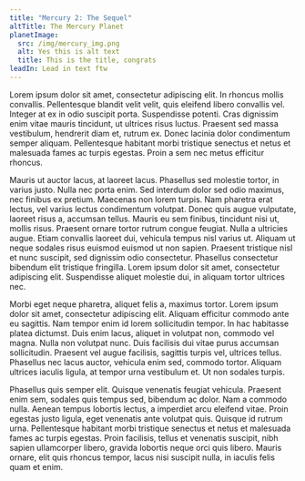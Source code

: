 ```yaml
---
title: "Mercury 2: The Sequel"
altTitle: The Mercury Planet
planetImage:
  src: /img/mercury_img.png
  alt: Yes this is alt text
  title: This is the title, congrats
leadIn: Lead in text ftw
---
```

Lorem ipsum dolor sit amet, consectetur adipiscing elit. In rhoncus mollis convallis. Pellentesque blandit velit velit, quis eleifend libero convallis vel. Integer at ex in odio suscipit porta. Suspendisse potenti. Cras dignissim enim vitae mauris tincidunt, ut ultrices risus luctus. Praesent sed massa vestibulum, hendrerit diam et, rutrum ex. Donec lacinia dolor condimentum semper aliquam. Pellentesque habitant morbi tristique senectus et netus et malesuada fames ac turpis egestas. Proin a sem nec metus efficitur rhoncus.

Mauris ut auctor lacus, at laoreet lacus. Phasellus sed molestie tortor, in varius justo. Nulla nec porta enim. Sed interdum dolor sed odio maximus, nec finibus ex pretium. Maecenas non lorem turpis. Nam pharetra erat lectus, vel varius lectus condimentum volutpat. Donec quis augue vulputate, laoreet risus a, accumsan tellus. Mauris eu sem finibus, tincidunt nisi ut, mollis risus. Praesent ornare tortor rutrum congue feugiat. Nulla a ultricies augue. Etiam convallis laoreet dui, vehicula tempus nisl varius ut. Aliquam ut neque sodales risus euismod euismod ut non sapien. Praesent tristique nisl et nunc suscipit, sed dignissim odio consectetur. Phasellus consectetur bibendum elit tristique fringilla. Lorem ipsum dolor sit amet, consectetur adipiscing elit. Suspendisse aliquet molestie dui, in aliquam tortor ultrices nec.

Morbi eget neque pharetra, aliquet felis a, maximus tortor. Lorem ipsum dolor sit amet, consectetur adipiscing elit. Aliquam efficitur commodo ante eu sagittis. Nam tempor enim id lorem sollicitudin tempor. In hac habitasse platea dictumst. Duis enim lacus, aliquet in volutpat non, commodo vel magna. Nulla non volutpat nunc. Duis facilisis dui vitae purus accumsan sollicitudin. Praesent vel augue facilisis, sagittis turpis vel, ultrices tellus. Phasellus nec lacus auctor, vehicula enim sed, commodo tortor. Aliquam ultrices iaculis ligula, at tempor urna vestibulum et. Ut non sodales turpis.

Phasellus quis semper elit. Quisque venenatis feugiat vehicula. Praesent enim sem, sodales quis tempus sed, bibendum ac dolor. Nam a commodo nulla. Aenean tempus lobortis lectus, a imperdiet arcu eleifend vitae. Proin egestas justo ligula, eget venenatis ante volutpat quis. Quisque id rutrum urna. Pellentesque habitant morbi tristique senectus et netus et malesuada fames ac turpis egestas. Proin facilisis, tellus et venenatis suscipit, nibh sapien ullamcorper libero, gravida lobortis neque orci quis libero. Mauris ornare, elit quis rhoncus tempor, lacus nisi suscipit nulla, in iaculis felis quam et enim.